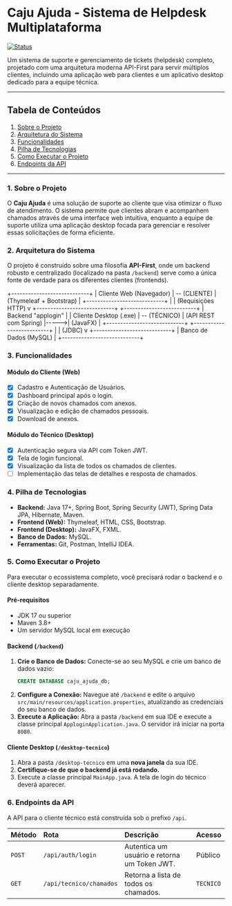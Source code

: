 # Caju Ajuda - Sistema de Helpdesk Multiplataforma

[![Status](https://img.shields.io/badge/status-em_desenvolvimento-yellowgreen.svg)](https://shields.io/)

Um sistema de suporte e gerenciamento de tickets (helpdesk) completo, projetado com uma arquitetura moderna API-First para servir múltiplos clientes, incluindo uma aplicação web para clientes e um aplicativo desktop dedicado para a equipe técnica.

---

## Tabela de Conteúdos
1. [Sobre o Projeto](#1-sobre-o-projeto)
2. [Arquitetura do Sistema](#2-arquitetura-do-sistema)
3. [Funcionalidades](#3-funcionalidades)
4. [Pilha de Tecnologias](#4-pilha-de-tecnologias)
5. [Como Executar o Projeto](#5-como-executar-o-projeto)
6. [Endpoints da API](#6-endpoints-da-api)

---

### 1. Sobre o Projeto

O **Caju Ajuda** é uma solução de suporte ao cliente que visa otimizar o fluxo de atendimento. O sistema permite que clientes abram e acompanhem chamados através de uma interface web intuitiva, enquanto a equipe de suporte utiliza uma aplicação desktop focada para gerenciar e resolver essas solicitações de forma eficiente.

### 2. Arquitetura do Sistema

O projeto é construído sobre uma filosofia **API-First**, onde um backend robusto e centralizado (localizado na pasta `/backend`) serve como a única fonte de verdade para os diferentes clientes (frontends).

 +----------------------------+
  |  Cliente Web (Navegador)   | -- (CLIENTE)
  |  (Thymeleaf + Bootstrap)   |
  +----------------------------+
             |
             | (Requisições HTTP)
             v
  +----------------------------+      +--------------------------+
  |      Backend "applogin"    |      |   Cliente Desktop (.exe) | -- (TÉCNICO)
  |   (API REST com Spring)    |----->|   (JavaFX)               |
  +----------------------------+      +--------------------------+
             |
             | (JDBC)
             v
  +----------------------------+
  |   Banco de Dados (MySQL)   |
  +----------------------------+


### 3. Funcionalidades

#### Módulo do Cliente (Web)
- [x] Cadastro e Autenticação de Usuários.
- [x] Dashboard principal após o login.
- [x] Criação de novos chamados com anexos.
- [x] Visualização e edição de chamados pessoais.
- [x] Download de anexos.

#### Módulo do Técnico (Desktop)
- [x] Autenticação segura via API com Token JWT.
- [x] Tela de login funcional.
- [x] Visualização da lista de todos os chamados de clientes.
- [ ] Implementação das telas de detalhes e resposta de chamados.

### 4. Pilha de Tecnologias

* **Backend:** Java 17+, Spring Boot, Spring Security (JWT), Spring Data JPA, Hibernate, Maven.
* **Frontend (Web):** Thymeleaf, HTML, CSS, Bootstrap.
* **Frontend (Desktop):** JavaFX, FXML.
* **Banco de Dados:** MySQL.
* **Ferramentas:** Git, Postman, IntelliJ IDEA.

### 5. Como Executar o Projeto

Para executar o ecossistema completo, você precisará rodar o backend e o cliente desktop separadamente.

#### Pré-requisitos
* JDK 17 ou superior
* Maven 3.8+
* Um servidor MySQL local em execução

#### Backend (`/backend`)
1.  **Crie o Banco de Dados:** Conecte-se ao seu MySQL e crie um banco de dados vazio:
    ```sql
    CREATE DATABASE caju_ajuda_db;
    ```
2.  **Configure a Conexão:** Navegue até `/backend` e edite o arquivo `src/main/resources/application.properties`, atualizando as credenciais do seu banco de dados.
3.  **Execute a Aplicação:** Abra a pasta `/backend` em sua IDE e execute a classe principal `ApploginApplication.java`. O servidor irá iniciar na porta `8080`.

#### Cliente Desktop (`/desktop-tecnico`)
1.  Abra a pasta `/desktop-tecnico` em uma **nova janela** da sua IDE.
2.  **Certifique-se de que o backend já está rodando.**
3.  Execute a classe principal `MainApp.java`. A tela de login do técnico deverá aparecer.

### 6. Endpoints da API

A API para o cliente técnico está construída sob o prefixo `/api`.

| Método | Rota                   | Descrição                                 | Acesso     |
| :----- | :--------------------- | :---------------------------------------- | :--------- |
| `POST` | `/api/auth/login`      | Autentica um usuário e retorna um Token JWT. | Público    |
| `GET`  | `/api/tecnico/chamados`| Retorna a lista de todos os chamados.     | `TECNICO`  |
